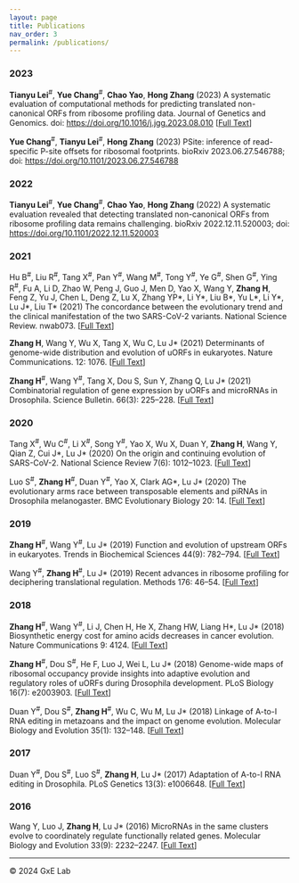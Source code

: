 ```yaml
---
layout: page
title: Publications 
nav_order: 3
permalink: /publications/
---
```


### 2023
**Tianyu Lei**<sup>#</sup>, **Yue Chang**<sup>#</sup>, **Chao Yao**, **Hong Zhang** (2023) A systematic evaluation of computational methods for predicting translated non-canonical ORFs from ribosome profiling data. Journal of Genetics and Genomics. doi: https://doi.org/10.1016/j.jgg.2023.08.010 [[Full Text](https://doi.org/10.1016/j.jgg.2023.08.010)]

**Yue Chang**<sup>#</sup>, **Tianyu Lei**<sup>#</sup>, **Hong Zhang** (2023) PSite: inference of read-specific P-site offsets for ribosomal footprints. bioRxiv 2023.06.27.546788; doi: https://doi.org/10.1101/2023.06.27.546788

### 2022

**Tianyu Lei**<sup>#</sup>, **Yue Chang**<sup>#</sup>, **Chao Yao**, **Hong Zhang** (2022) A systematic evaluation revealed that detecting translated non-canonical ORFs from ribosome profiling data remains challenging. bioRxiv 2022.12.11.520003; doi: https://doi.org/10.1101/2022.12.11.520003

### 2021

Hu B<sup>#</sup>, Liu R<sup>#</sup>, Tang X<sup>#</sup>, Pan Y<sup>#</sup>, Wang M<sup>#</sup>, Tong Y<sup>#</sup>, Ye G<sup>#</sup>, Shen G<sup>#</sup>, Ying R<sup>#</sup>, Fu A, Li D, Zhao W, Peng J, Guo J, Men D, Yao X, Wang Y, **Zhang H**, Feng Z, Yu J, Chen L, Deng Z, Lu X, Zhang YP\*, Li Y\*, Liu B\*, Yu L\*, Li Y\*, Lu J\*, Liu T\* (2021) The concordance between the evolutionary trend and the clinical manifestation of the two SARS-CoV-2 variants. National Science Review. nwab073. [[Full Text](https://doi.org/10.1093/nsr/nwab073)]

**Zhang H**, Wang Y, Wu X, Tang X, Wu C, Lu J\* (2021) Determinants of genome-wide distribution and evolution of uORFs in eukaryotes. Nature Communications. 12: 1076. [[Full Text](https://doi.org/10.1038/s41467-021-21394-y)]

**Zhang H**<sup>#</sup>, Wang Y<sup>#</sup>, Tang X, Dou S, Sun Y, Zhang Q, Lu J\* (2021) Combinatorial regulation of gene expression by uORFs and microRNAs in Drosophila. Science Bulletin. 66(3): 225–228. [[Full Text](https://doi.org/10.1016/j.scib.2020.10.012)]

### 2020
Tang X<sup>#</sup>, Wu C<sup>#</sup>, Li X<sup>#</sup>, Song Y<sup>#</sup>, Yao X, Wu X, Duan Y, **Zhang H**, Wang Y, Qian Z, Cui J\*, Lu J\* (2020) On the origin and continuing evolution of SARS-CoV-2. National Science Review 7(6): 1012–1023. [[Full Text](https://doi.org/10.1093/nsr/nwaa036)]

Luo S<sup>#</sup>, **Zhang H**<sup>#</sup>, Duan Y<sup>#</sup>, Yao X, Clark AG\*, Lu J\* (2020) The evolutionary arms race between transposable elements and piRNAs in Drosophila melanogaster. BMC Evolutionary Biology 20: 14. [[Full Text](https://doi.org/10.1186/s12862-020-1580-3)]

### 2019
**Zhang H**<sup>#</sup>, Wang Y<sup>#</sup>, Lu J\* (2019) Function and evolution of upstream ORFs in eukaryotes. Trends in Biochemical Sciences 44(9): 782–794. [[Full Text](https://doi.org/10.1016/j.tibs.2019.03.002)]

Wang Y<sup>#</sup>, **Zhang H**<sup>#</sup>, Lu J\* (2019) Recent advances in ribosome profiling for deciphering translational regulation. Methods 176: 46–54. [[Full Text](https://doi.org/10.1016/j.ymeth.2019.05.011)]

### 2018
**Zhang H**<sup>#</sup>, Wang Y<sup>#</sup>, Li J, Chen H, He X, Zhang HW, Liang H\*, Lu J\* (2018) Biosynthetic energy cost for amino acids decreases in cancer evolution. Nature Communications 9: 4124. [[Full Text](https://doi.org/10.1038/s41467-018-06461-1)]

**Zhang H**<sup>#</sup>, Dou S<sup>#</sup>, He F, Luo J, Wei L, Lu J\* (2018) Genome-wide maps of ribosomal occupancy provide insights into adaptive evolution and regulatory roles of uORFs during Drosophila development. PLoS Biology 16(7): e2003903. [[Full Text](https://doi.org/10.1371/journal.pbio.2003903)]

Duan Y<sup>#</sup>, Dou S<sup>#</sup>, **Zhang H**<sup>#</sup>, Wu C, Wu M, Lu J\* (2018) Linkage of A-to-I RNA editing in metazoans and the impact on genome evolution. Molecular Biology and Evolution 35(1): 132–148. [[Full Text](https://doi.org/10.1093/molbev/msx274)]

### 2017
Duan Y<sup>#</sup>, Dou S<sup>#</sup>, Luo S<sup>#</sup>, **Zhang H**, Lu J\* (2017) Adaptation of A-to-I RNA editing in Drosophila. PLoS Genetics 13(3): e1006648. [[Full Text](https://doi.org/10.1371/journal.pgen.1006648)]

### 2016
Wang Y, Luo J, **Zhang H**, Lu J\* (2016) MicroRNAs in the same clusters evolve to coordinately regulate functionally related genes. Molecular Biology and Evolution 33(9): 2232–2247. [[Full Text](https://doi.org/10.1093/molbev/msw089)]





-----

© 2024 GxE Lab
